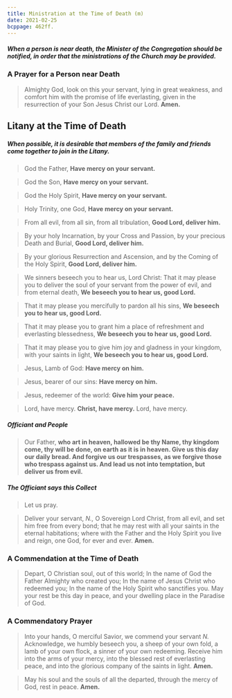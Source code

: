 ```yaml
---
title: Ministration at the Time of Death (m)
date: 2021-02-25
bcppage: 462ff.
---
```


##### When a person is near death, the Minister of the Congregation should be notified, in order that the ministrations of the Church may be provided.

### A Prayer for a Person near Death
> Almighty God, look on this your servant, lying in great weakness, and comfort him with the promise of life everlasting, given in the resurrection of your Son Jesus Christ our Lord. **Amen.**

## Litany at the Time of Death
##### When possible, it is desirable that members of the family and friends come together to join in the Litany.

> God the Father,
> **Have mercy on your servant.**

> God the Son,
> **Have mercy on your servant.**

> God the Holy Spirit,
> **Have mercy on your servant.**

> Holy Trinity, one God,
> **Have mercy on your servant.**

> From all evil, from all sin, from all tribulation,
> **Good Lord, deliver him.**

> By your holy Incarnation, by your Cross and Passion, by your precious Death and Burial,
> **Good Lord, deliver him.**

> By your glorious Resurrection and Ascension, and by the Coming of the Holy Spirit,
> **Good Lord, deliver him.**

> We sinners beseech you to hear us, Lord Christ: That it may please you to deliver the soul of your servant from the power of evil, and from eternal death,
> **We beseech you to hear us, good Lord.**

> That it may please you mercifully to pardon all his sins,
> **We beseech you to hear us, good Lord.**

> That it may please you to grant him a place of refreshment and everlasting blessedness,
> **We beseech you to hear us, good Lord.**

> That it may please you to give him joy and gladness in your kingdom, with your saints in light,
> **We beseech you to hear us, good Lord.**

> Jesus, Lamb of God:
> **Have mercy on him.**

> Jesus, bearer of our sins:
> **Have mercy on him.**

> Jesus, redeemer of the world:
> **Give him your peace.**


> Lord, have mercy.
> **Christ, have mercy.**
> Lord, have mercy.

##### Officiant and People
> Our Father, **who art in heaven,
hallowed be thy Name,
thy kingdom come,
thy will be done,
on earth as it is in heaven.
Give us this day our daily bread.
And forgive us our trespasses,
as we forgive those
who trespass against us.
And lead us not into temptation,
but deliver us from evil.**

##### The Officiant says this Collect
> Let us pray.

> Deliver your servant, _N.,_ O Sovereign Lord Christ, from all evil, and set him free from every bond; that he may rest with all your saints in the eternal habitations; where with the Father and the Holy Spirit you live and reign, one God, for ever and ever. **Amen.**

### A Commendation at the Time of Death
> Depart, O Christian soul, out of this world;
In the name of God the Father Almighty who created you;
In the name of Jesus Christ who redeemed you;
In the name of the Holy Spirit who sanctifies you.
May your rest be this day in peace,
and your dwelling place in the Paradise of God.

### A Commendatory Prayer
> Into your hands, O merciful Savior, we commend your servant _N._ Acknowledge, we humbly beseech you, a sheep of your own fold, a lamb of your own flock, a sinner of your own redeeming. Receive him into the arms of your mercy, into the blessed rest of everlasting peace, and into the glorious company of the saints in light. **Amen.**

> May his soul and the souls of all the departed, through the mercy of God, rest in peace. **Amen.**
